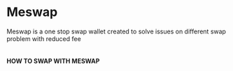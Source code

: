 # Meswap
Meswap is a one stop swap wallet created to solve issues on different swap problem with reduced fee
<br><br><br>
<b>HOW TO SWAP WITH MESWAP</b>

